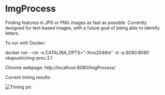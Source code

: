 # ImgProcess
Finding features in JPG or PNG images as fast as possible.  Currently designed for text-based images, with a future goal of being able to identify letters.

To run with Docker:

docker run --rm -e CATALINA_OPTS="-Xms2048m" -it -p 8080:8080 vkapustin/img-proc:2.1

Chrome webpage: http://localhost:8080/ImgProcess/


Current timing results:

![Timing pic](https://i.imgur.com/iF5eRQY.png)


